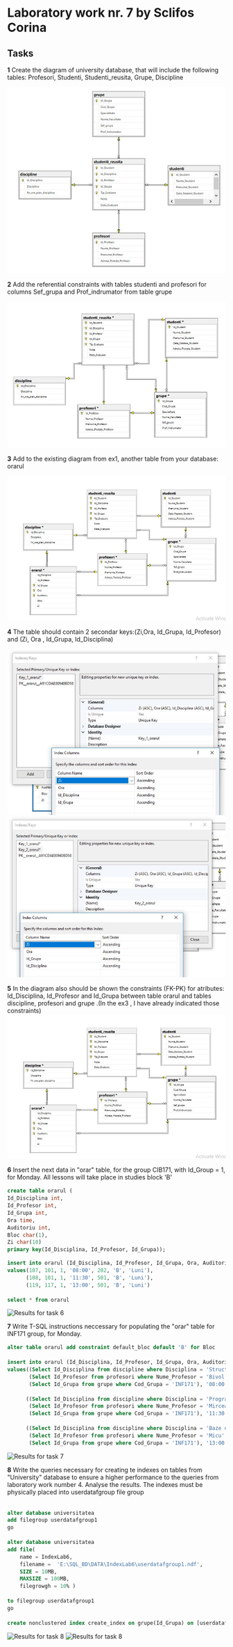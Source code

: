 # Laboratory work nr. 7 by Sclifos Corina

## Tasks
**1** Create the diagram of university database, that will include the following tables: Profesori, Studenti, Studenti_reusita, Grupe, Discipline 

![Results for task 1](images/lab7_1.JPG)

**2** Add the referential constraints with tables studenti and profesori for columns Sef_grupa and Prof_indrumator from table grupe

![Results for task 2](images/lab7_2.JPG)

**3** Add to the existing diagram from ex1, another table from your database: orarul 

![Results for task 3](images/lab7_3.JPG)

**4** The table should contain 2 secondar keys:(Zi,Ora, Id_Grupa, Id_Profesor) and (Zi, Ora , Id_Grupa, Id_Disciplina) 

![Results for task 4.1](images/lab7_4.1.JPG)
![Results for task 4.2](images/lab7_4.2.JPG)

**5** In the diagram also should be shown the constraints (FK-PK) for atributes: Id_Disciplina, Id_Profesor and Id_Grupa between table orarul and tables discipline, profesori and grupe .(In the ex3 , I have already indicated those constraints) 
![Results for task 5](images/lab7_3.JPG)

**6** Insert the next data in "orar" table, for the group CIB171, with Id_Group = 1, for Monday. All lessons will take place in studies block 'B' 

```sql
create table orarul (
Id_Disciplina int,
Id_Profesor int,
Id_Grupa int,
Ora time,
Auditoriu int,
Bloc char(1),
Zi char(10)
primary key(Id_Disciplina, Id_Profesor, Id_Grupa));
```
```sql
insert into orarul (Id_Disciplina, Id_Profesor, Id_Grupa, Ora, Auditoriu, Bloc, Zi)
values(107, 101, 1, '08:00', 202, 'B', 'Luni'),
	  (108, 101, 1, '11:30', 501, 'B', 'Luni'),
      (119, 117, 1, '13:00', 501, 'B', 'Luni')

select * from orarul
```
![Results for task 6](images/lab6_6.JPG)

**7** Write T-SQL instructions neccessary for populating the "orar" table for INF171 group, for Monday.
```sql
alter table orarul add constraint default_bloc default 'B' for Bloc

insert into orarul (Id_Disciplina, Id_Profesor, Id_Grupa, Ora, Auditoriu, Bloc, Zi)
values((Select Id_Disciplina from discipline where Disciplina = 'Structuri de date si algoritmi'),
	   (Select Id_Profesor from profesori where Nume_Profesor = 'Bivol' and Prenume_Profesor = 'Ion'), 
	   (Select Id_Grupa from grupe where Cod_Grupa = 'INF171'), '08:00', 502, 'B', 'Luni'),

	  ((Select Id_Disciplina from discipline where Disciplina = 'Programe aplicative'),
	   (Select Id_Profesor from profesori where Nume_Profesor = 'Mircea' and Prenume_Profesor = 'Sorin'), 
	   (Select Id_Grupa from grupe where Cod_Grupa = 'INF171'), '11:30', 502, 'B', 'Luni'),

      ((Select Id_Disciplina from discipline where Disciplina = 'Baze de date'),
	   (Select Id_Profesor from profesori where Nume_Profesor = 'Micu' and Prenume_Profesor = 'Elena'), 
	   (Select Id_Grupa from grupe where Cod_Grupa = 'INF171'), '13:00', 502, 'B', 'Luni')


```
![Results for task 7](images/lab6_7.JPG)

**8** Write the queries necessary for creating te indexes on tables from "University" database to ensure a higher performance to the queries from laboratory work number 4. Analyse the results.
The indexes must be physically placed into userdatafgroup file group 
```sql

alter database universitatea
add filegroup userdatafgroup1
go

alter database universitatea
add file(
	name = IndexLab6,
	filename =  'E:\SQL_BD\DATA\IndexLab6\userdatafgroup1.ndf',
	SIZE = 10MB,
	MAXSIZE = 100MB,
	filegrowgh = 10% )

to filegroup userdatafgroup1
go

create nonclustered index create_index on grupe(Id_Grupa) on [userdatafgroup1]
```
![Results for task 8](images/lab6_8.1plan1.JPG)
![Results for task 8](images/lab6_8.1plan2.JPG)
